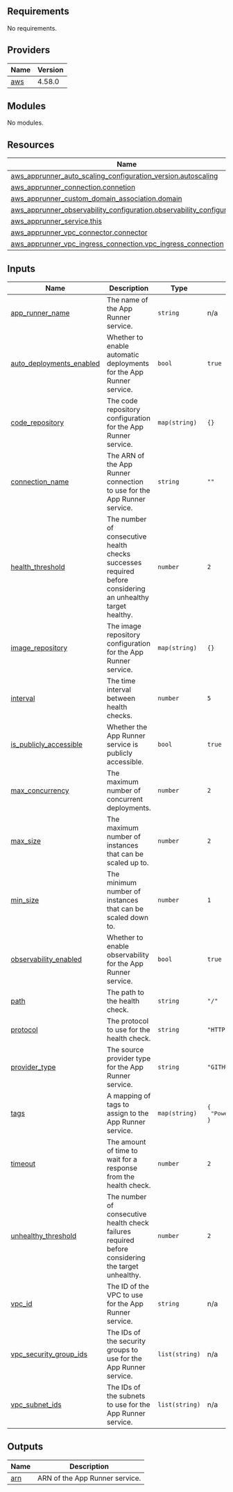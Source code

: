 ## Requirements

No requirements.

## Providers

| Name | Version |
|------|---------|
| <a name="provider_aws"></a> [aws](#provider\_aws) | 4.58.0 |

## Modules

No modules.

## Resources

| Name | Type |
|------|------|
| [aws_apprunner_auto_scaling_configuration_version.autoscaling](https://registry.terraform.io/providers/hashicorp/aws/latest/docs/resources/apprunner_auto_scaling_configuration_version) | resource |
| [aws_apprunner_connection.connetion](https://registry.terraform.io/providers/hashicorp/aws/latest/docs/resources/apprunner_connection) | resource |
| [aws_apprunner_custom_domain_association.domain](https://registry.terraform.io/providers/hashicorp/aws/latest/docs/resources/apprunner_custom_domain_association) | resource |
| [aws_apprunner_observability_configuration.observability_configuration](https://registry.terraform.io/providers/hashicorp/aws/latest/docs/resources/apprunner_observability_configuration) | resource |
| [aws_apprunner_service.this](https://registry.terraform.io/providers/hashicorp/aws/latest/docs/resources/apprunner_service) | resource |
| [aws_apprunner_vpc_connector.connector](https://registry.terraform.io/providers/hashicorp/aws/latest/docs/resources/apprunner_vpc_connector) | resource |
| [aws_apprunner_vpc_ingress_connection.vpc_ingress_connection](https://registry.terraform.io/providers/hashicorp/aws/latest/docs/resources/apprunner_vpc_ingress_connection) | resource |

## Inputs

| Name | Description | Type | Default | Required |
|------|-------------|------|---------|:--------:|
| <a name="input_app_runner_name"></a> [app\_runner\_name](#input\_app\_runner\_name) | The name of the App Runner service. | `string` | n/a | yes |
| <a name="input_auto_deployments_enabled"></a> [auto\_deployments\_enabled](#input\_auto\_deployments\_enabled) | Whether to enable automatic deployments for the App Runner service. | `bool` | `true` | no |
| <a name="input_code_repository"></a> [code\_repository](#input\_code\_repository) | The code repository configuration for the App Runner service. | `map(string)` | `{}` | no |
| <a name="input_connection_name"></a> [connection\_name](#input\_connection\_name) | The ARN of the App Runner connection to use for the App Runner service. | `string` | `""` | no |
| <a name="input_health_threshold"></a> [health\_threshold](#input\_health\_threshold) | The number of consecutive health checks successes required before considering an unhealthy target healthy. | `number` | `2` | no |
| <a name="input_image_repository"></a> [image\_repository](#input\_image\_repository) | The image repository configuration for the App Runner service. | `map(string)` | `{}` | no |
| <a name="input_interval"></a> [interval](#input\_interval) | The time interval between health checks. | `number` | `5` | no |
| <a name="input_is_publicly_accessible"></a> [is\_publicly\_accessible](#input\_is\_publicly\_accessible) | Whether the App Runner service is publicly accessible. | `bool` | `true` | no |
| <a name="input_max_concurrency"></a> [max\_concurrency](#input\_max\_concurrency) | The maximum number of concurrent deployments. | `number` | `2` | no |
| <a name="input_max_size"></a> [max\_size](#input\_max\_size) | The maximum number of instances that can be scaled up to. | `number` | `2` | no |
| <a name="input_min_size"></a> [min\_size](#input\_min\_size) | The minimum number of instances that can be scaled down to. | `number` | `1` | no |
| <a name="input_observability_enabled"></a> [observability\_enabled](#input\_observability\_enabled) | Whether to enable observability for the App Runner service. | `bool` | `true` | no |
| <a name="input_path"></a> [path](#input\_path) | The path to the health check. | `string` | `"/"` | no |
| <a name="input_protocol"></a> [protocol](#input\_protocol) | The protocol to use for the health check. | `string` | `"HTTP"` | no |
| <a name="input_provider_type"></a> [provider\_type](#input\_provider\_type) | The source provider type for the App Runner service. | `string` | `"GITHUB"` | no |
| <a name="input_tags"></a> [tags](#input\_tags) | A mapping of tags to assign to the App Runner service. | `map(string)` | <pre>{<br>  "Poweredby": "terraform"<br>}</pre> | no |
| <a name="input_timeout"></a> [timeout](#input\_timeout) | The amount of time to wait for a response from the health check. | `number` | `2` | no |
| <a name="input_unhealthy_threshold"></a> [unhealthy\_threshold](#input\_unhealthy\_threshold) | The number of consecutive health check failures required before considering the target unhealthy. | `number` | `2` | no |
| <a name="input_vpc_id"></a> [vpc\_id](#input\_vpc\_id) | The ID of the VPC to use for the App Runner service. | `string` | n/a | yes |
| <a name="input_vpc_security_group_ids"></a> [vpc\_security\_group\_ids](#input\_vpc\_security\_group\_ids) | The IDs of the security groups to use for the App Runner service. | `list(string)` | n/a | yes |
| <a name="input_vpc_subnet_ids"></a> [vpc\_subnet\_ids](#input\_vpc\_subnet\_ids) | The IDs of the subnets to use for the App Runner service. | `list(string)` | n/a | yes |

## Outputs

| Name | Description |
|------|-------------|
| <a name="output_arn"></a> [arn](#output\_arn) | ARN of the App Runner service. |
